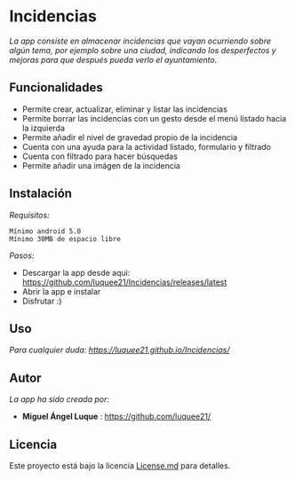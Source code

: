 # Incidencias
_La app consiste en almacenar incidencias que vayan ocurriendo sobre algún tema, por ejemplo sobre una ciudad, indicando los desperfectos y mejoras para que después pueda verlo el ayuntamiento._

## Funcionalidades
* Permite crear, actualizar, eliminar y listar las incidencias
* Permite borrar las incidencias con un gesto desde el menú listado hacia la izquierda
* Permite añadir el nivel de gravedad propio de la incidencia
* Cuenta con una ayuda para la actividad listado, formulario y filtrado
* Cuenta con filtrado para hacer búsquedas 
* Permite añadir una imágen de la incidencia


## Instalación
_Requisitos:_
```
Mínimo android 5.0
Mínimo 30MB de espacio libre
```
_Pasos:_
* Descargar la app desde aqui: https://github.com/luquee21/Incidencias/releases/latest
* Abrir la app e instalar
* Disfrutar :)

## Uso
_Para cualquier duda: https://luquee21.github.io/Incidencias/_


## Autor
_La app ha sido creada por:_

* **Miguel Ángel Luque** : https://github.com/luquee21/

## Licencia
Este proyecto está bajo la licencia [License.md](License.md) para detalles.
